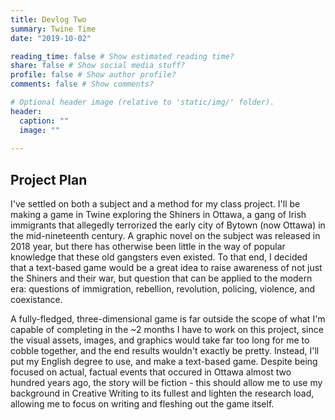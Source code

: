 ```yaml
---
title: Devlog Two
summary: Twine Time
date: "2019-10-02"

reading_time: false # Show estimated reading time?
share: false # Show social media stuff?
profile: false # Show author profile?
comments: false # Show comments?

# Optional header image (relative to 'static/img/' folder).
header:
  caption: ""
  image: ""
 
---  
```

 
## Project Plan

I've settled on both a subject and a method for my class project. I'll be making a game in Twine exploring the Shiners in Ottawa, a gang of Irish immigrants that allegedly terrorized the early city of Bytown (now Ottawa) in the mid-nineteenth century. A graphic novel on the subject was released in 2018 year, but there has otherwise been little in the way of popular knowledge that these old gangsters even existed. To that end, I decided that a text-based game would be a great idea to raise awareness of not just the Shiners and their war, but question that can be applied to the modern era: questions of immigration, rebellion, revolution, policing, violence, and coexistance.

A fully-fledged, three-dimensional game is far outside the scope of what I'm capable of completing in the ~2 months I have to work on this project, since the visual assets, images, and graphics would take far too long for me to cobble together, and the end results wouldn't exactly be pretty. Instead, I'll put my English degree to use, and make a text-based game. Despite being focused on actual, factual events that occured in Ottawa almost two hundred years ago, the story will be fiction - this should allow me to use my background in Creative Writing to its fullest and lighten the research load, allowing me to focus on writing and fleshing out the game itself.
